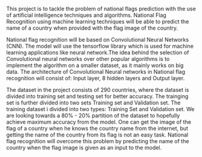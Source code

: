 This project is to tackle the problem of national flags prediction with the use of artificial intelligence techniques and algorithms.
National Flag Recognition using machine learning techniques will be able to predict the name of a country when provided with the flag image of the country. 

National flag recognition will be based on Convolutional Neural Networks (CNN). The model will use the tensorflow library which is used for machine learning applications like neural network.The idea behind the selection of Convolutional neural networks over other popular algorithms is to implement the algorithm on a smaller dataset, as it mainly works on big data. The architecture of Convolutional Neural networks in National flag recognition will consist of: Input layer, 8 hidden layers and Output layer. 

The dataset in the project consists of 290 countries, where the dataset is divided into training set and testing set for better accuracy. The trainging set is further divided into two sets Training set and Validation set. The training dataset i divided into two types: Training Set and Validation set. We are looking towards a 80% - 20% partition of the dataset to hopefully achieve maximum accuracy from the model. One can get the image of the flag of a country when he knows the country name from the internet, but getting the name of the country from its flag is not an easy task. National flag recognition will overcome this problem by predicting the name of the country when the flag image is given as an input to the model. 
 
 
